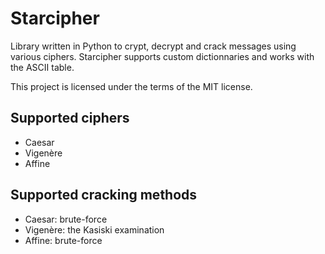 # Starcipher
Library written in Python to crypt, decrypt and crack messages using various ciphers.
Starcipher supports custom dictionnaries and works with the ASCII table.

This project is licensed under the terms of the MIT license.

## Supported ciphers
- Caesar
- Vigenère
- Affine

## Supported cracking methods
- Caesar: brute-force
- Vigenère: the Kasiski examination
- Affine: brute-force
